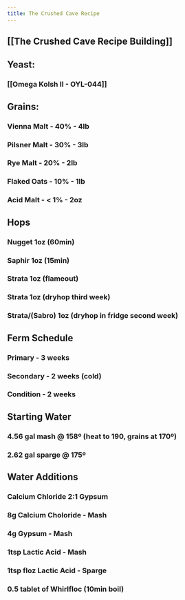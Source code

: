 ```yaml
---
title: The Crushed Cave Recipe
---
```


## [[The Crushed Cave Recipe Building]]

## Yeast: 
### [[Omega Kolsh II - OYL-044]]

## Grains:
### Vienna Malt - 40% - 4lb

### Pilsner Malt - 30% - 3lb

### Rye Malt - 20% - 2lb

### Flaked Oats - 10% - 1lb

### Acid Malt - < 1% - 2oz

## Hops
### Nugget 1oz (60min)

### Saphir 1oz (15min)

### Strata 1oz (flameout)

### Strata 1oz (dryhop third week)

### Strata/(Sabro) 1oz (dryhop in fridge second week)

## Ferm Schedule
### Primary - 3 weeks

### Secondary - 2 weeks (cold)

### Condition - 2 weeks

## Starting Water
### 4.56 gal mash @ 158º (heat to 190, grains at 170º)

### 2.62 gal sparge @ 175º

## Water Additions
### Calcium Chloride 2:1 Gypsum

### 8g Calcium Choloride - Mash

### 4g Gypsum - Mash

### 1tsp Lactic Acid - Mash

### 1tsp floz Lactic Acid - Sparge

### 0.5 tablet of Whirlfloc (10min boil)
